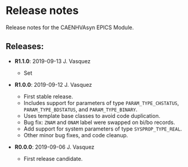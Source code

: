 # Release notes

Release notes for the CAENHVAsyn EPICS Module.

## Releases:
* __R1.1.0__: 2019-09-13 J. Vasquez
  * Set
* __R1.0.0__: 2019-09-12 J. Vasquez
  * First stable release.
  * Includes support for parameters of type `PARAM_TYPE_CHSTATUS`, `PARAM_TYPE_BDSTATUS`, and `PARAM_TYPE_BINARY`.
  * Uses template base classes to avoid code duplication.
  * Bug fix: `ZNAM` and `ONAM` label were swapped on bi/bo records.
  * Add support for system parameters of type `SYSPROP_TYPE_REAL`.
  * Other minor bug fixes, and code cleanup.

* __R0.0.0__: 2019-09-06 J. Vasquez
  * First release candidate.
